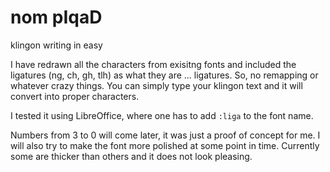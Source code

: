 # nom pIqaD
klingon writing in easy

I have redrawn all the characters from exisitng fonts and included the ligatures (ng, ch, gh, tlh) as what they are ... ligatures. So, no remapping or whatever crazy things. You can simply type your klingon text and it will convert into proper characters.

I tested it using LibreOffice, where one has to add `:liga` to the font name.

Numbers from 3 to 0 will come later, it was just a proof of concept for me.
I will also try to make the font more polished at some point in time. Currently some are thicker than others and it does not look pleasing.
